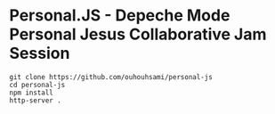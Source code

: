 # Personal.JS - Depeche Mode Personal Jesus Collaborative Jam Session

```
git clone https://github.com/ouhouhsami/personal-js
cd personal-js
npm install
http-server .
```

